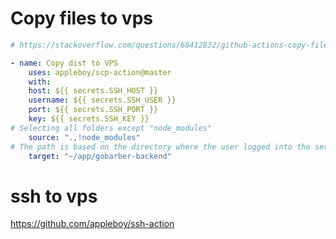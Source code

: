 # Copy files to vps

```yml
# https://stackoverflow.com/questions/68412832/github-actions-copy-files-to-vps

- name: Copy dist to VPS
    uses: appleboy/scp-action@master
    with:
    host: ${{ secrets.SSH_HOST }}
    username: ${{ secrets.SSH_USER }}
    port: ${{ secrets.SSH_PORT }}
    key: ${{ secrets.SSH_KEY }}
# Selecting all folders except "node_modules"
    source: ".,!node_modules"
# The path is based on the directory where the user logged into the server starts
    target: "~/app/gobarber-backend"
```

# ssh to vps

https://github.com/appleboy/ssh-action


